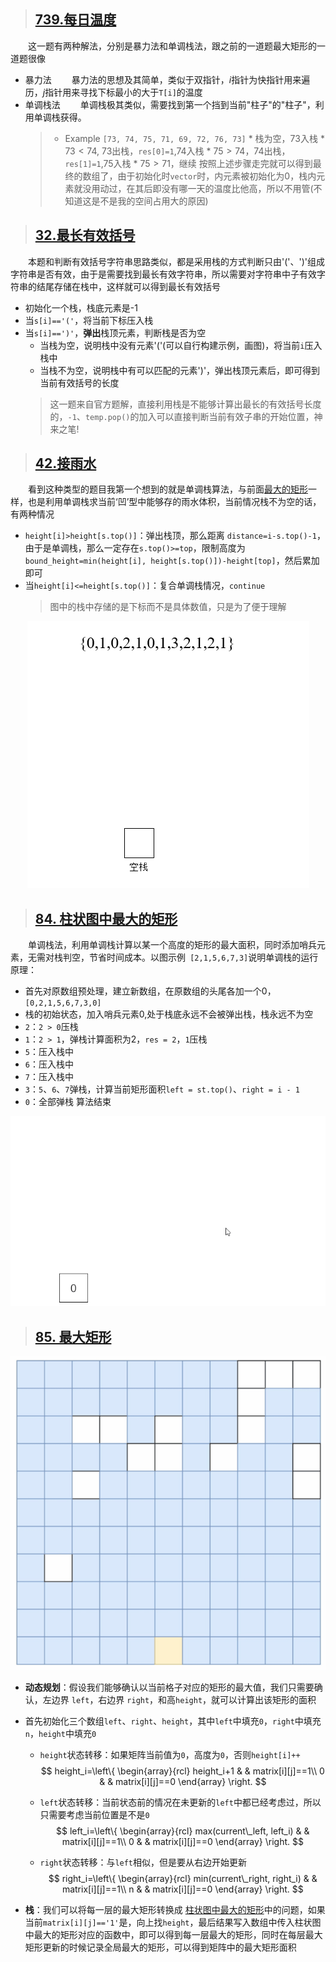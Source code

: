 > ## [739.每日温度](https://leetcode-cn.com/problems/daily-temperatures/)<br>
&emsp;&emsp;这一题有两种解法，分别是暴力法和单调栈法，跟之前的一道题最大矩形的一道题很像
* 暴力法
&emsp;&emsp;暴力法的思想及其简单，类似于双指针，$i$指针为快指针用来遍历，$j$指针用来寻找下标最小的大于`T[i]`的温度
* 单调栈法
&emsp;&emsp;单调栈极其类似，需要找到第一个挡到当前"柱子"的"柱子"，利用单调栈获得。
    >* Example `[73, 74, 75, 71, 69, 72, 76, 73]`
        * 栈为空，73入栈
        * $73<74$, 73出栈，`res[0]=1`,74入栈
        * $75>74$，74出栈，`res[1]=1`,75入栈
        * $75>71$，继续
        按照上述步骤走完就可以得到最终的数组了，由于初始化时`vector`时，内元素被初始化为0，栈内元素就没用动过，在其后即没有哪一天的温度比他高，所以不用管(不知道这是不是我的空间占用大的原因)

> ## [32.最长有效括号](https://leetcode-cn.com/problems/longest-valid-parentheses/)
&emsp;&emsp;本题和判断有效括号字符串思路类似，都是采用栈的方式判断只由'('、')'组成字符串是否有效，由于是需要找到最长有效字符串，所以需要对字符串中子有效字符串的结尾存储在栈中，这样就可以得到最长有效括号
* 初始化一个栈，栈底元素是-1
* 当`s[i]=='('`，将当前下标压入栈
* 当`s[i]==')'`，**弹出**栈顶元素，判断栈是否为空
    * 当栈为空，说明栈中没有元素'('(可以自行构建示例，画图)，将当前`i`压入栈中
    * 当栈不为空，说明栈中有可以匹配的元素')'，弹出栈顶元素后，即可得到当前有效括号的长度
    >  这一题来自官方题解，直接利用栈是不能够计算出最长的有效括号长度的，`-1`、`temp.pop()`的加入可以直接判断当前有效子串的开始位置，神来之笔!

> ## [42.接雨水](https://leetcode-cn.com/problems/trapping-rain-water/)
&emsp;&emsp;看到这种类型的题目我第一个想到的就是单调栈算法，与前面[最大的矩形](https://leetcode-cn.com/problems/largest-rectangle-in-histogram/)一样，也是利用单调栈求当前‘凹’型中能够存的雨水体积，当前情况栈不为空的话，有两种情况
* `height[i]>height[s.top()]`：弹出栈顶，那么距离 `distance=i-s.top()-1`，由于是单调栈，那么一定存在`s.top()>=top`，限制高度为`bound_height=min(height[i], height[s.top()])-height[top]`，然后累加即可
* 当`height[i]<=height[s.top()]`：复合单调栈情况，`continue`
    > 图中的栈中存储的是下标而不是具体数值，只是为了便于理解
<div align=center>
<img src="../Image/42.gif">
</div>

> ## [84. 柱状图中最大的矩形](https://leetcode-cn.com/problems/largest-rectangle-in-histogram/)
&emsp;&emsp;单调栈法，利用单调栈计算以某一个高度的矩形的最大面积，同时添加哨兵元素，无需对栈判空，节省时间成本。以图示例`
[2,1,5,6,7,3]`说明单调栈的运行原理：
* 首先对原数组预处理，建立新数组，在原数组的头尾各加一个0，`
[0,2,1,5,6,7,3,0]`
* 栈的初始状态，加入哨兵元素0,处于栈底永远不会被弹出栈，栈永远不为空
* `2`：`2 > 0`压栈
* `1`：`2 > 1`，弹栈计算面积为2，`res = 2`，`1`压栈
* `5`：压入栈中
* `6`：压入栈中
* `7`：压入栈中
* `3`：`5`、`6`、`7`弹栈，计算当前矩形面积`left = st.top()`、`right = i - 1`
* `0`：全部弹栈
算法结束
<div align=center>
<img src="../Image/84.gif">
</div>

> ## [85. 最大矩形](https://leetcode-cn.com/problems/maximal-rectangle/)
<div align=center>
<img src="../Image/85.gif">
</div>

* **动态规划**：假设我们能够确认以当前格子对应的矩形的最大值，我们只需要确认，左边界 `left`，右边界 `right`，和高`height`，就可以计算出该矩形的面积
* 首先初始化三个数组`left`、`right`、`height`，其中`left`中填充`0`，`right`中填充`n`，`height`中填充`0`
    * `height`状态转移：如果矩阵当前值为`0`，高度为`0`，否则`height[i]++`
$$
height_i=\left\{
\begin{array}{rcl}
height_i+1      &     & matrix[i][j]==1\\
0    &     & matrix[i][j]==0
\end{array} \right.
$$
    * `left`状态转移：当前状态前的情况在未更新的`left`中都已经考虑过，所以只需要考虑当前位置是不是`0` 
$$
left_i=\left\{
\begin{array}{rcl}
max(current\_left, left_i)      &     & matrix[i][j]==1\\
0    &     & matrix[i][j]==0
\end{array} \right.
$$

    * `right`状态转移：与`left`相似，但是要从右边开始更新
$$
right_i=\left\{
\begin{array}{rcl}
min(current\_right, right_i)      &     & matrix[i][j]==1\\
n    &     & matrix[i][j]==0
\end{array} \right.
$$

* **栈**：我们可以将每一层的最大矩形转换成 [柱状图中最大的矩形](https://leetcode-cn.com/problems/largest-rectangle-in-histogram/)中的问题，如果当前`matrix[i][j]=='1'`是，向上找`height`，最后结果写入数组中传入柱状图中最大的矩形对应的函数中，即可以得到每一层最大的矩形，同时在每层最大矩形更新的时候记录全局最大的矩形，可以得到矩阵中的最大矩形面积